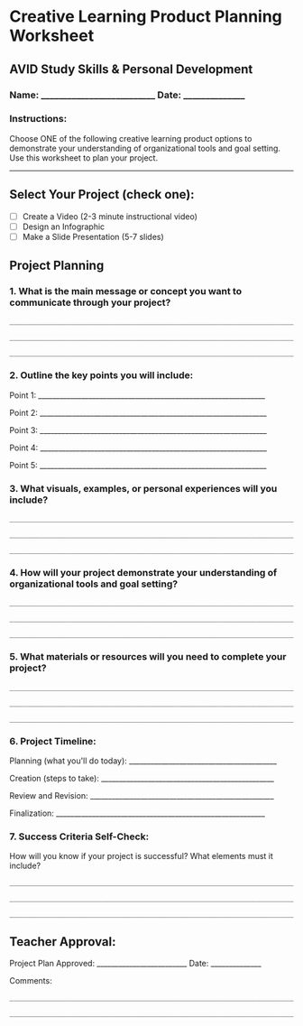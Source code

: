 # Creative Learning Product Planning Worksheet

## AVID Study Skills & Personal Development
### Name: __________________________ Date: ______________

### Instructions:
Choose ONE of the following creative learning product options to demonstrate your understanding of organizational tools and goal setting. Use this worksheet to plan your project.

---

## Select Your Project (check one):
- [ ] Create a Video (2-3 minute instructional video)
- [ ] Design an Infographic
- [ ] Make a Slide Presentation (5-7 slides)

## Project Planning

### 1. What is the main message or concept you want to communicate through your project?
```
_______________________________________________________________________

_______________________________________________________________________

_______________________________________________________________________
```

### 2. Outline the key points you will include:

Point 1: _______________________________________________________________

Point 2: _______________________________________________________________

Point 3: _______________________________________________________________

Point 4: _______________________________________________________________

Point 5: _______________________________________________________________

### 3. What visuals, examples, or personal experiences will you include?
```
_______________________________________________________________________

_______________________________________________________________________

_______________________________________________________________________
```

### 4. How will your project demonstrate your understanding of organizational tools and goal setting?
```
_______________________________________________________________________

_______________________________________________________________________

_______________________________________________________________________
```

### 5. What materials or resources will you need to complete your project?
```
_______________________________________________________________________

_______________________________________________________________________

_______________________________________________________________________
```

### 6. Project Timeline:

Planning (what you'll do today): _________________________________________

Creation (steps to take): ________________________________________________

Review and Revision: ___________________________________________________

Finalization: __________________________________________________________

### 7. Success Criteria Self-Check:
How will you know if your project is successful? What elements must it include?
```
_______________________________________________________________________

_______________________________________________________________________

_______________________________________________________________________
```

## Teacher Approval:

Project Plan Approved: _________________________ Date: ______________

Comments:
```
_______________________________________________________________________

_______________________________________________________________________
```
